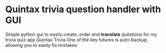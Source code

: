 # Quintax trivia question handler with GUI

Simple python gui to easily create, order and **translate** questions for my trivia quiz app Quintax Trivia
One of the key futures is auto-backup, allowing you to easily fix mistakes
